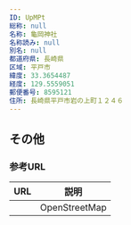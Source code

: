 ```yaml
---
ID: UpMPt
総称: null
名称: 龜岡神社
名称読み: null
別名: null
都道府県: 長崎県
区域: 平戸市
緯度: 33.3654487
経度: 129.5559051
郵便番号: 8595121
住所: 長崎県平戸市岩の上町１２４６
---
```


## その他

### 参考URL

| URL | 説明          |
| --- | ------------- |
|     | OpenStreetMap |

